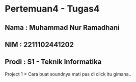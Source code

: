 # Pertemuan4 - Tugas4

## Nama  : Muhammad Nur Ramadhani
## NIM   : 2211102441202
## Prodi : S1 - Teknik Informatika


Project 1 = Cara buat soundnya mati pas di click itu gimana..
